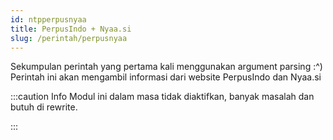 ```yaml
---
id: ntpperpusnyaa
title: PerpusIndo + Nyaa.si
slug: /perintah/perpusnyaa
---
```


Sekumpulan perintah yang pertama kali menggunakan argument parsing :^)<br />
Perintah ini akan mengambil informasi dari website PerpusIndo dan Nyaa.si

:::caution Info
Modul ini dalam masa tidak diaktifkan, banyak masalah dan butuh di rewrite.

:::